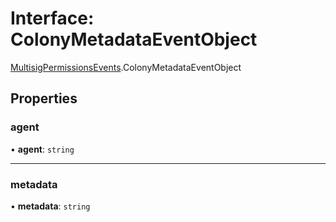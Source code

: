 # Interface: ColonyMetadataEventObject

[MultisigPermissionsEvents](../modules/MultisigPermissionsEvents.md).ColonyMetadataEventObject

## Properties

### agent

• **agent**: `string`

___

### metadata

• **metadata**: `string`
